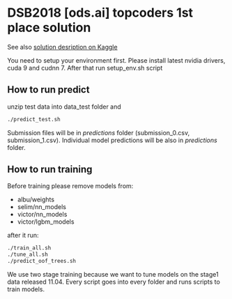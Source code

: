 
# DSB2018 [ods.ai] topcoders 1st place solution 

See also [solution desription on Kaggle](https://www.kaggle.com/c/data-science-bowl-2018/discussion/54741)

You need to setup your environment first. Please install latest nvidia drivers, cuda 9 and cudnn 7.
After that run setup_env.sh script

## How to run predict
unzip test data into data_test folder and
```bash
./predict_test.sh
```

Submission files will be in _predictions_ folder (submission_0.csv, submission_1.csv). 
Individual model predictions will be also in _predictions_ folder.

## How to run training
Before training please remove models from:
* albu/weights
* selim/nn_models
* victor/nn_models
* victor/lgbm_models

after it run:
```bash
./train_all.sh
./tune_all.sh
./predict_oof_trees.sh
```

We use two stage training because we want to tune models on the stage1 data released 11.04.
Every script goes into every folder and runs scripts to train models.
